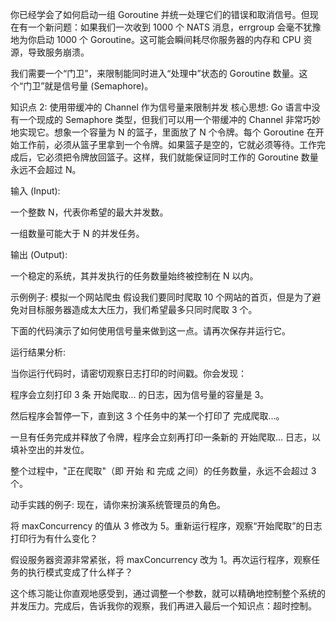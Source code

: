 你已经学会了如何启动一组 Goroutine 并统一处理它们的错误和取消信号。但现在有一个新问题：如果我们一次收到 1000 个 NATS 消息，errgroup 会毫不犹豫地为你启动 1000 个 Goroutine。这可能会瞬间耗尽你服务器的内存和 CPU 资源，导致服务崩溃。

我们需要一个“门卫”，来限制能同时进入“处理中”状态的 Goroutine 数量。这个“门卫”就是信号量 (Semaphore)。

知识点 2: 使用带缓冲的 Channel 作为信号量来限制并发
核心思想: Go 语言中没有一个现成的 Semaphore 类型，但我们可以用一个带缓冲的 Channel 非常巧妙地实现它。想象一个容量为 N 的篮子，里面放了 N 个令牌。每个 Goroutine 在开始工作前，必须从篮子里拿到一个令牌。如果篮子是空的，它就必须等待。工作完成后，它必须把令牌放回篮子。这样，我们就能保证同时工作的 Goroutine 数量永远不会超过 N。

输入 (Input):

一个整数 N，代表你希望的最大并发数。

一组数量可能大于 N 的并发任务。

输出 (Output):

一个稳定的系统，其并发执行的任务数量始终被控制在 N 以内。

示例例子: 模拟一个网站爬虫
假设我们要同时爬取 10 个网站的首页，但是为了避免对目标服务器造成太大压力，我们希望最多只同时爬取 3 个。

下面的代码演示了如何使用信号量来做到这一点。请再次保存并运行它。

运行结果分析:

当你运行代码时，请密切观察日志打印的时间戳。你会发现：

程序会立刻打印 3 条 开始爬取... 的日志，因为信号量的容量是 3。

然后程序会暂停一下，直到这 3 个任务中的某一个打印了 完成爬取...。

一旦有任务完成并释放了令牌，程序会立刻再打印一条新的 开始爬取... 日志，以填补空出的并发位。

整个过程中，"正在爬取"（即 开始 和 完成 之间）的任务数量，永远不会超过 3 个。

动手实践的例子:
现在，请你来扮演系统管理员的角色。

将 maxConcurrency 的值从 3 修改为 5。重新运行程序，观察“开始爬取”的日志打印行为有什么变化？

假设服务器资源非常紧张，将 maxConcurrency 改为 1。再次运行程序，观察任务的执行模式变成了什么样子？

这个练习能让你直观地感受到，通过调整一个参数，就可以精确地控制整个系统的并发压力。完成后，告诉我你的观察，我们再进入最后一个知识点：超时控制。